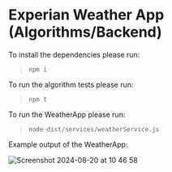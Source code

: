 # Experian Weather App (Algorithms/Backend)

To install the dependencies please run:

> `npm i`

To run the algorithm tests please run:

> `npm t`

To run the WeatherApp please run:

> `node dist/services/weatherService.js`

Example output of the WeatherApp:

![Screenshot 2024-08-20 at 10 46 58](https://github.com/user-attachments/assets/8fad2610-9c9d-4ee3-90f6-0dbfeee2ab67)
